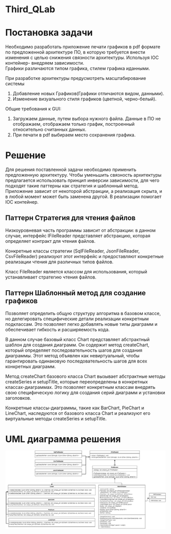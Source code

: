 # Third_QLab
# Постановка задачи
Необходимо  разработать приложение печати графиков в pdf формате по предложенной архитектуре ПО, в которую требуется внести изменения с целью снижения связности архитектуры. Используя IOC контейнер- внедряем зависимости.  
Графики различаются типом графика, стилем графика иданными.

При разработке архитектуры предусмотреть масштабирование
системы
1. Добавление новых Графиков(Графики отличаются видом,
данными).
2. Изменение визуального стиля графиков (цветной, черно-белый).

Общие требования к GUI:
1.	Загружаем данные, путем выбора нужного файла. Данные в ПО не отображаем, отображаем только график, построенный относительно считанных данных.
2.	При печати в pdf выбираем место сохранения графика.

# Решение
Для решения поставленной задачи необходимо применить предложенную архитектуру. Чтобы уменьшить связность архитектуры предлагается использовать принцип инверсии зависимости, для чего подходят такие паттерны как стратегия и шаблонный метод. Приложение зависит от некоторой абстракции, а реализация скрыта, и в любой момент может быть заменена другой. В реализации помогает IOC контейнер. 

## Паттерн Стратегия для чтения файлов
Низкоуровневая часть программы зависит от абстракции: в данном случае, интерфейс IFileReader представляет абстракцию, которая определяет контракт для чтения файлов. 

Конкретные классы стратегии (SqlFileReader, JsonFileReader, CsvFileReader) реализуют этот интерфейс и предоставляют конкретные реализации чтения для различных типов файлов.

Класс FileReader является классом для использования, который устанавливает стратегию чтения файлов.

## Паттерн Шаблонный метод для создание графиков
Позволяет определить общую структуру алгоритма в базовом классе, но делегировать специфические детали реализации конкретным подклассам. Это позволяет легко добавлять новые типы диаграмм и обеспечивает гибкость и расширяемость кода.

В данном случае базовый класс Chart представляет абстрактный шаблон для создания диаграмм. Он содержит метод createChart, который определяет последовательность шагов для создания диаграммы. Этот метод объявлен как невиртуальный, чтобы гарантировать одинаковую последовательность шагов для всех конкретных диаграмм.

Метод createChart базового класса Chart вызывает абстрактные методы createSeries и setupTitle, которые переопределены в конкретных классах-диаграммах. Это позволяет конкретным классам внедрять свою специфическую логику для создания серий диаграмм и установки заголовков.

Конкретные классы-диаграммы, такие как BarChart, PieChart и LineChart, наследуются от базового класса Chart и реализуют его виртуальные методы createSeries и setupTitle.

# UML диаграмма решения
![UML](https://raw.githubusercontent.com/AlexaZebra/Third_QLab/main/Lab3.jpg)
